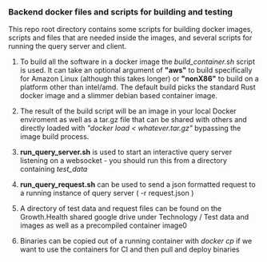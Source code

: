### Backend docker files and scripts for building and testing

This repo root directory contains some scripts for building docker images, scripts and files that
are needed inside the images, and several scripts for running the query server and client.

1. To build all the software in a docker image the *build_container.sh* script is used.
    It can take an optional argument of **"aws"** to build specifically for Amazon Linux (although this takes longer)
   or **"nonX86"** to build on a platform other than intel/amd. The default build picks the standard Rust docker image
   and a slimmer debian based container image.

1. The result of the build script will be an image in your local Docker enviroment as well as a tar.gz file that can be
   shared with others and directly loaded with *"docker load < whatever.tar.gz"* bypassing the image build process.

1. **run_query_server.sh** is used to start an interactive query server listening on a websocket - you should run this from a directory containing *test_data*

1. **run_query_request.sh** can be used to send a json formatted request to a running instance of query server ( -r request.json )

1. A directory of test data and request files can be found on the Growth.Health shared google drive under Technology / Test data and images as well as a precompiled container image0

1. Binaries can be copied out of a running container with *docker cp* if we want to use the containers for CI and then pull and deploy binaries 
